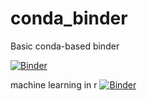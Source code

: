 # conda_binder
Basic conda-based binder

[![Binder](https://mybinder.org/badge_logo.svg)](https://mybinder.org/v2/gh/kyoungosu/conda_binder/HEAD)

machine learning in r
[![Binder](https://mybinder.org/badge_logo.svg)](https://mybinder.org/v2/gh/kyoungosu/machine_learning_r.git/HEAD)
